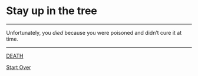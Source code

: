 # Stay up in the tree

---

Unfortunately, you _died_ because you were poisoned and didn’t cure it at time. 

---

[DEATH](26-death.md)       

[Start Over](1-introduction.md)
